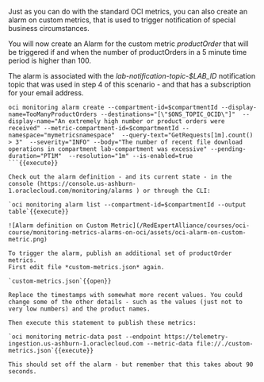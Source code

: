 Just as you can do with the standard OCI metrics, you can also create an alarm on custom metrics, that is used to trigger notification of special business circumstances.

You will now create an Alarm for the custom metric *productOrder* that will be triggered if and when the number of productOrders in a 5 minute time period is higher than 100.

The alarm is associated with the *lab-notification-topic-$LAB_ID* notification topic that was used in step 4 of this scenario - and that has a subscription for your email address.
```
oci monitoring alarm create --compartment-id=$compartmentId --display-name=TooManyProductOrders --destinations="[\"$ONS_TOPIC_OCID\"]"  --display-name="An extremely high number or product orders were received" --metric-compartment-id=$compartmentId --namespace="mymetricsnamespace"  --query-text="GetRequests[1m].count() > 3"  --severity="INFO" --body="The number of recent file download operations in compartment lab-compartment was excessive" --pending-duration="PT1M"  --resolution="1m" --is-enabled=true
```{{execute}}

Check out the alarm definition - and its current state - in the console (https://console.us-ashburn-1.oraclecloud.com/monitoring/alarms ) or through the CLI:

`oci monitoring alarm list --compartment-id=$compartmentId --output table`{{execute}}

![Alarm definition on Custom Metric](/RedExpertAlliance/courses/oci-course/monitoring-metrics-alarms-on-oci/assets/oci-alarm-on-custom-metric.png)

To trigger the alarm, publish an additional set of productOrder metrics. 
First edit file *custom-metrics.json* again.

`custom-metrics.json`{{open}}

Replace the timestamps with somewhat more recent values. You could change some of the other details - such as the values (just not to very low numbers) and the product names.

Then execute this statement to publish these metrics:

`oci monitoring metric-data post --endpoint https://telemetry-ingestion.us-ashburn-1.oraclecloud.com --metric-data file://./custom-metrics.json`{{execute}}

This should set off the alarm - but remember that this takes about 90 seconds.